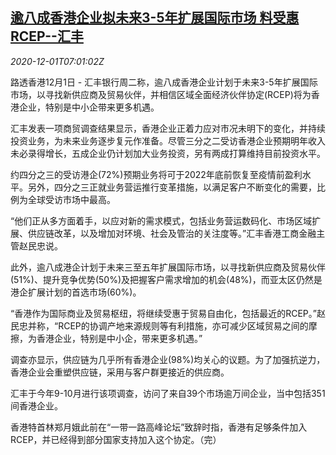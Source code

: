 <!--1606807395000-->
[逾八成香港企业拟未来3-5年扩展国际市场 料受惠RCEP--汇丰](https://cn.reuters.com/article/hsbc-hk-rcep-view-1201-idCNKBS28B3WY)
------

<div><i>2020-12-01T07:01:02Z</i></div><p>路透香港12月1日 - 汇丰银行周二称，逾八成香港企业计划于未来3-5年扩展国际市场，以寻找新供应商及贸易伙伴，并相信区域全面经济伙伴协定(RCEP)将为香港企业，特别是中小企带来更多机遇。</p><p>汇丰发表一项商贸调查结果显示，香港企业正着力应对市况未明下的变化，并持续投资业务，为未来业务逐步复元作准备。尽管三分之二受访香港企业预期明年收入未必录得增长，五成企业仍计划加大业务投资，另有两成打算维持目前投资水平。</p><p>约四分之三的受访港企(72%)预期业务将可于2022年底前恢复至疫情前盈利水平。另外，四分之三正就业务营运推行变革措施，以满足客户不断变化的需要，比例为全球受访市场中最高。</p><p>“他们正从多方面着手，以应对新的需求模式，包括业务营运数码化、市场区域扩展、供应链改革，以及增加对环境、社会及管治的关注度等。”汇丰香港工商金融主管赵民忠说。</p><p>此外，逾八成港企计划于未来三至五年扩展国际市场，以寻找新供应商及贸易伙伴(51%)、提升竞争优势(50%)及把握客户需求增加的机会(48%)，而亚太区仍然是港企扩展计划的首选市场(60%)。</p><p>“香港作为国际商业及贸易枢纽，将继续受惠于贸易自由化，包括最近的RCEP。”赵民忠并称，“RCEP的协调产地来源规则等有利措施，亦可减少区域贸易之间的摩擦，为香港企业，特别是中小企，带来更多机遇。”</p><p>调查亦显示，供应链为几乎所有香港企业(98%)均关心的议题。为了加强抗逆力，香港企业会重塑供应链，采用与客户群更接近的供应商。</p><p>汇丰于今年9-10月进行该项调查，访问了来自39个市场逾万间企业，当中包括351间香港企业。</p><p>香港特首林郑月娥此前在“一带一路高峰论坛”致辞时指，香港有足够条件加入RCEP，并已经得到部分国家支持加入这个协定。（完）</p>
